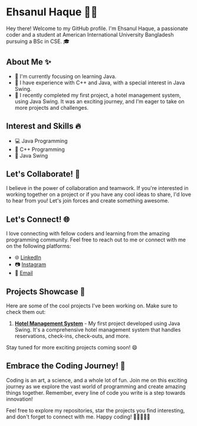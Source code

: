 # Ehsanul Haque 👨‍💻

Hey there! Welcome to my GitHub profile. I'm Ehsanul Haque, a passionate coder and a student at American International University Bangladesh pursuing a BSc in CSE. 🎓

## About Me ✨

- 🌱 I'm currently focusing on learning Java.
- 🔭 I have experience with C++ and Java, with a special interest in Java Swing.
- 🚀 I recently completed my first project, a hotel management system, using Java Swing. It was an exciting journey, and I'm eager to take on more projects and challenges.

## Interest and Skills 🔥

- 💻 Java Programming
- 🔧 C++ Programming
- 🎨 Java Swing

## Let's Collaborate! 🤝

I believe in the power of collaboration and teamwork. If you're interested in working together on a project or if you have any cool ideas to share, I'd love to hear from you! Let's join forces and create something awesome.

## Let's Connect! 🌐

I love connecting with fellow coders and learning from the amazing programming community. Feel free to reach out to me or connect with me on the following platforms:

- 🌐 [LinkedIn](https://www.linkedin.com/in/ehsanulhaquesiam)
- 📷 [Instagram](https://www.instagram.com/siam_2111)
- 📧 [Email](mailto:ehsanul.siamdev@gmail.com)

## Projects Showcase 🚀

Here are some of the cool projects I've been working on. Make sure to check them out:

1. **[Hotel Management System](https://github.com/EhsanulHaqueSiam/HotelManagementSystem)** - My first project developed using Java Swing. It's a comprehensive hotel management system that handles reservations, check-ins, check-outs, and more.

Stay tuned for more exciting projects coming soon! 😄

## Embrace the Coding Journey! 🚀

Coding is an art, a science, and a whole lot of fun. Join me on this exciting journey as we explore the vast world of programming and create amazing things together. Remember, every line of code you write is a step towards innovation!

Feel free to explore my repositories, star the projects you find interesting, and don't forget to connect with me. Happy coding! 🎉👩‍💻👨‍💻
